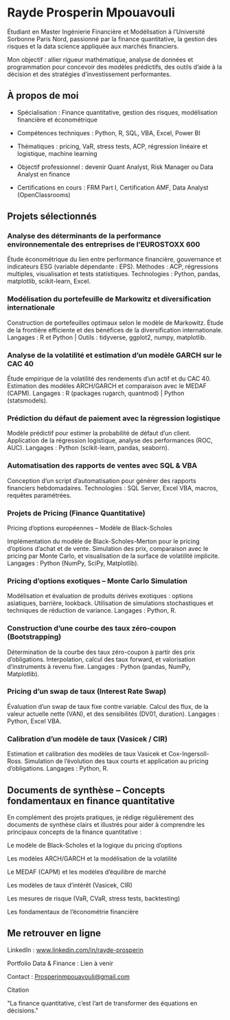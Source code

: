 # Rayde Prosperin Mpouavouli

Étudiant en Master Ingénierie Financière et Modélisation à l’Université Sorbonne Paris Nord, passionné par la finance quantitative, la gestion des risques et la data science appliquée aux marchés financiers.

Mon objectif : allier rigueur mathématique, analyse de données et programmation pour concevoir des modèles prédictifs, des outils d’aide à la décision et des stratégies d’investissement performantes.

## À propos de moi

- Spécialisation : Finance quantitative, gestion des risques, modélisation financière et économétrique

- Compétences techniques : Python, R, SQL, VBA, Excel, Power BI

- Thématiques : pricing, VaR, stress tests, ACP, régression linéaire et logistique, machine learning

- Objectif professionnel : devenir Quant Analyst, Risk Manager ou Data Analyst en finance

- Certifications en cours : FRM Part I, Certification AMF, Data Analyst (OpenClassrooms)

## Projets sélectionnés
### Analyse des déterminants de la performance environnementale des entreprises de l’EUROSTOXX 600

Étude économétrique du lien entre performance financière, gouvernance et indicateurs ESG (variable dépendante : EPS).
Méthodes : ACP, régressions multiples, visualisation et tests statistiques.
Technologies : Python, pandas, matplotlib, scikit-learn, Excel.

### Modélisation du portefeuille de Markowitz et diversification internationale

Construction de portefeuilles optimaux selon le modèle de Markowitz.
Étude de la frontière efficiente et des bénéfices de la diversification internationale.
Langages : R et Python | Outils : tidyverse, ggplot2, numpy, matplotlib.

### Analyse de la volatilité et estimation d’un modèle GARCH sur le CAC 40

Étude empirique de la volatilité des rendements d’un actif et du CAC 40.
Estimation des modèles ARCH/GARCH et comparaison avec le MEDAF (CAPM).
Langages : R (packages rugarch, quantmod) | Python (statsmodels).

### Prédiction du défaut de paiement avec la régression logistique

Modèle prédictif pour estimer la probabilité de défaut d’un client.
Application de la régression logistique, analyse des performances (ROC, AUC).
Langages : Python (scikit-learn, pandas, seaborn).

### Automatisation des rapports de ventes avec SQL & VBA

Conception d’un script d’automatisation pour générer des rapports financiers hebdomadaires.
Technologies : SQL Server, Excel VBA, macros, requêtes paramétrées.

### Projets de Pricing (Finance Quantitative)
Pricing d’options européennes – Modèle de Black-Scholes

Implémentation du modèle de Black-Scholes-Merton pour le pricing d’options d’achat et de vente.
Simulation des prix, comparaison avec le pricing par Monte Carlo, et visualisation de la surface de volatilité implicite.
Langages : Python (NumPy, SciPy, Matplotlib).

### Pricing d’options exotiques – Monte Carlo Simulation

Modélisation et évaluation de produits dérivés exotiques : options asiatiques, barrière, lookback.
Utilisation de simulations stochastiques et techniques de réduction de variance.
Langages : Python, R.

### Construction d’une courbe des taux zéro-coupon (Bootstrapping)

Détermination de la courbe des taux zéro-coupon à partir des prix d’obligations.
Interpolation, calcul des taux forward, et valorisation d’instruments à revenu fixe.
Langages : Python (pandas, NumPy, Matplotlib).

### Pricing d’un swap de taux (Interest Rate Swap)

Évaluation d’un swap de taux fixe contre variable.
Calcul des flux, de la valeur actuelle nette (VAN), et des sensibilités (DV01, duration).
Langages : Python, Excel VBA.

### Calibration d’un modèle de taux (Vasicek / CIR)

Estimation et calibration des modèles de taux Vasicek et Cox-Ingersoll-Ross.
Simulation de l’évolution des taux courts et application au pricing d’obligations.
Langages : Python, R.

## Documents de synthèse – Concepts fondamentaux en finance quantitative

En complément des projets pratiques, je rédige régulièrement des documents de synthèse clairs et illustrés pour aider à comprendre les principaux concepts de la finance quantitative :

Le modèle de Black-Scholes et la logique du pricing d’options

Les modèles ARCH/GARCH et la modélisation de la volatilité

Le MEDAF (CAPM) et les modèles d’équilibre de marché

Les modèles de taux d’intérêt (Vasicek, CIR)

Les mesures de risque (VaR, CVaR, stress tests, backtesting)

Les fondamentaux de l’économétrie financière


## Me retrouver en ligne

LinkedIn : www.linkedin.com/in/rayde-prosperin

Portfolio Data & Finance : Lien à venir

Contact : Prosperinmpouavouli@gmail.com

Citation

"La finance quantitative, c’est l’art de transformer des équations en décisions."
